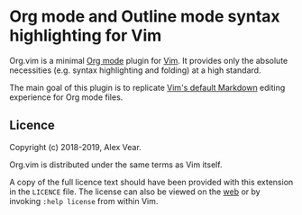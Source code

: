 # Org mode and Outline mode syntax highlighting for Vim

Org.vim is a minimal [Org mode](https://orgmode.org/) plugin for
[Vim](https://www.vim.org/). It provides only the absolute necessities (e.g.
syntax highlighting and folding) at a high standard.

The main goal of this plugin is to replicate [Vim's default
Markdown](https://github.com/tpope/vim-markdown/) editing experience for
Org mode files.

## Licence

Copyright (c) 2018-2019, Alex Vear.

Org.vim is distributed under the same terms as Vim itself.

A copy of the full licence text should have been provided with this extension
in the `LICENCE` file. The license can also be viewed on the [web][] or by
invoking `:help license` from within Vim.

[web]: <http://vimdoc.sourceforge.net/htmldoc/uganda.html#license>
